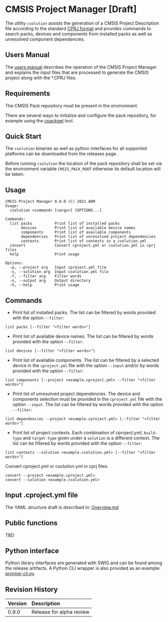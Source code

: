 # CMSIS Project Manager [Draft]

The utility `csolution` assists the generation of a CMSIS Project Description file
according to the standard
[CPRJ format](https://arm-software.github.io/CMSIS_5/Build/html/cprjFormat_pg.html)
and provides commands to search packs, devices and components from installed packs
as well as unresolved component dependencies.

## Users Manual

The [users manual](./Manual/Overview.md) describes the operation of the CMSIS Project Manager and explains the input files that are processed to generate the CMSIS project along with the *.CPRJ files.


## Requirements

The CMSIS Pack repository must be present in the environment.

There are several ways to initialize and configure the pack repository, for example using the 
[cpackget](https://github.com/Open-CMSIS-Pack/cpackget) tool.

## Quick Start

The `csolution` binaries as well as python interfaces for all supported platforms can be downloaded
from the releases page.

Before running `csolution` the location of the pack repository shall be set via the environment variable
`CMSIS_PACK_ROOT` otherwise its default location will be taken.

## Usage

```
CMSIS Project Manager 0.9.0 (C) 2021 ARM
Usage:
  csolution <command> [<args>] [OPTIONS...]

Commands:
  list packs          Print list of installed packs
       devices        Print list of available device names
       components     Print list of available components
       dependencies   Print list of unresolved project dependencies
       contexts       Print list of contexts in a csolution.yml
  convert             Convert cproject.yml or csolution.yml in cprj files
  help                Print usage

Options:
  -p, --project arg   Input cproject.yml file
  -s, --solution arg  Input csolution.yml file
  -f, --filter arg    Filter words
  -o, --output arg    Output directory
  -h, --help          Print usage
```

## Commands

- Print list of installed packs. The list can be filtered by words provided with the option `--filter`:
```
list packs [--filter "<filter words>"]
```

- Print list of available device names. The list can be filtered by words provided with the option `--filter`:
```
list devices [--filter "<filter words>"]
```

- Print list of available components. The list can be filtered by a selected device in the `cproject.yml` file with the option `--input` and/or by words provided with the option `--filter`:
```
list components [--project <example.cproject.yml> --filter "<filter words>"]
```

- Print list of unresolved project dependencies. The device and components selection must be provided in the `cproject.yml` file with the option `--input`. The list can be filtered by words provided with the option `--filter`:
```
list dependencies --project <example.cproject.yml> [--filter "<filter words>"]
```

- Print list of project contexts. Each combination of cproject.yml, `build-type` and `target-type` given under a `solution` is a different context. The list can be filtered by words provided with the option `--filter`:
```
list contexts --solution <example.csolution.yml> [--filter "<filter words>"]
```

Convert cproject.yml or csolution.yml in cprj files:
```
convert --project <example.cproject.yml>
convert --solution <example.csolution.yml>
```


## Input .cproject.yml file

The YAML structure draft is described in: [Overview.md](https://github.com/Open-CMSIS-Pack/devtools/blob/main/tools/projmgr/docs/Manual/Overview.md)


## Public functions
TBD

## Python interface

Python library interfaces are generated with SWIG and can be found among the release artifacts.
A Python CLI wrapper is also provided as an example: [projmgr-cli.py](https://github.com/devtools/blob/main/tools/projmgr/swig/projmgr-cli.py).

## Revision History
| Version  | Description
|:---------|:----------------------------------------
| 0.9.0    | Release for alpha review
